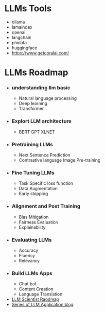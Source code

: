 # LLMs Tools
* ollama
* lamaindex
* openai
* langchain
* phidata
* huggingface
* https://www.getcoralai.com/

# LLMs Roadmap
* ### understanding llm basic
  - Natural language processing
  - Deep learning
  - Transformer
* ### Explort LLM architecture
  - BERT GPT XLNET
* ### Pretraining LLMs
  - Next Sentence Prediction
  - Contrastive language Image Pre-training
* ### Fine Tuning LLMs
  - Task Specific loss function
  - Data Augmentation
  - Early stopping
* ### Alignment and Post Training
  - Bias Mitigation
  - Fairness Evaluation
  - Explainability
* ### Evaluating LLMs
  - Accuracy
  - Fluency
  - Relevancy
* ### Build LLMs Apps
  - Chat bot
  - Content Creation
  - Language Translation
 * [LLM Scientist Raodmap](https://twitter.com/DataScienceDojo/status/1784721511619743968/photo/1)
 *  [Series of LLM Application blog](https://medium.com/@vipra_singh/building-llm-applications-introduction-part-1-1c90294b155b#4d28)

